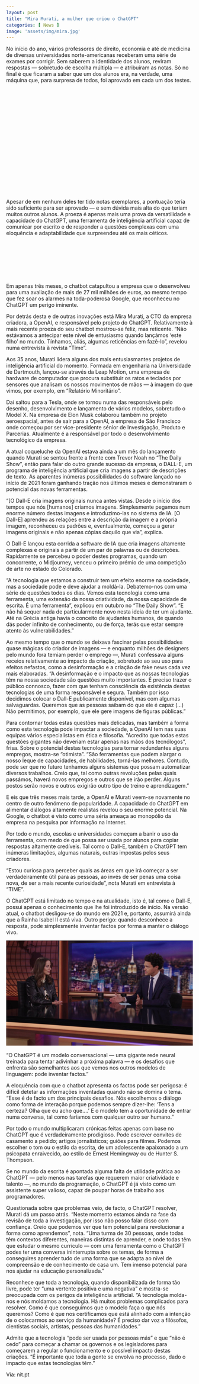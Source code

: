 ```yaml
---
layout: post
title: "Mira Murati, a mulher que criou o ChatGPT"
categories: [ News ]
image: 'assets/img/mira.jpg'
---
```


No início do ano, vários professores de direito, economia e até de medicina de diversas universidades norte-americanas receberam uma série de exames por corrigir. Sem saberem a identidade dos alunos, reviram respostas — sobretudo de escolha múltipla — e atribuíram as notas. Só no final é que ficaram a saber que um dos alunos era, na verdade, uma máquina que, para surpresa de todos, foi aprovado em cada um dos testes.

<!-- QUADRADO -->
<script async src="//pagead2.googlesyndication.com/pagead/js/adsbygoogle.js"></script>
<ins class="adsbygoogle"
style="display:inline-block;width:336px;height:280px"
data-ad-client="ca-pub-2838251107855362"
data-ad-slot="5351066970"></ins>
<script>
(adsbygoogle = window.adsbygoogle || []).push({});
</script>

Apesar de em nenhum deles ter tido notas exemplares, a pontuação teria sido suficiente para ser aprovado — e sem dúvida mais alta do que teriam muitos outros alunos. A proeza é apenas mais uma prova da versatilidade e capacidade do ChatGPT, uma ferramenta de inteligência artificial capaz de comunicar por escrito e de responder a questões complexas com uma eloquência e adaptabilidade que surpreendeu até os mais céticos.

<!-- MINI ANÚNCIO -->
<script async src="//pagead2.googlesyndication.com/pagead/js/adsbygoogle.js"></script>
<!-- Games Root -->
<ins class="adsbygoogle"
style="display:inline-block;width:730px;height:95px"
data-ad-client="ca-pub-2838251107855362"
data-ad-slot="5351066970"></ins>
<script>
(adsbygoogle = window.adsbygoogle || []).push({});
</script>

Em apenas três meses, o chatbot catapultou a empresa que o desenvolveu para uma avaliação de mais de 27 mil milhões de euros, ao mesmo tempo que fez soar os alarmes na toda-poderosa Google, que reconheceu no ChatGPT um perigo iminente.

Por detrás desta e de outras inovações está Mira Murati, a CTO da empresa criadora, a OpenAI, e responsável pelo projeto do ChatGPT. Relativamente à mais recente proeza do seu chatbot mostrou-se feliz, mas reticente. “Não estávamos a antecipar este nível de entusiasmo quando lançámos ‘este filho’ no mundo. Tínhamos, aliás, algumas reticências em fazê-lo”, revelou numa entrevista à revista “Time”.

<!-- RETANGULO LARGO 2 -->
<script async src="//pagead2.googlesyndication.com/pagead/js/adsbygoogle.js"></script>
<ins class="adsbygoogle"
style="display:block; text-align:center;"
data-ad-layout="in-article"
data-ad-format="fluid"
data-ad-client="ca-pub-2838251107855362"
data-ad-slot="8549252987"></ins>
<script>
(adsbygoogle = window.adsbygoogle || []).push({});
</script>

Aos 35 anos, Murati lidera alguns dos mais entusiasmantes projetos de inteligência artificial do momento. Formada em engenharia na Universidade de Dartmouth, lançou-se através da Leap Motion, uma empresa de hardware de computador que procura substituir os ratos e teclados por sensores que analisam os nossos movimentos de mãos — à imagem do que vimos, por exemplo, em “Relatório Minoritário”.

Daí saltou para a Tesla, onde se tornou numa das responsáveis pelo desenho, desenvolvimento e lançamento de vários modelos, sobretudo o Model X. Na empresa de Elon Musk colaborou também no projeto aeroespacial, antes de sair para a OpenAI, a empresa de São Francisco onde começou por ser vice-presidente sénior de Investigação, Produto e Parcerias. Atualmente é a responsável por todo o desenvolvimento tecnológico da empresa.

A atual coqueluche da OpenAI estava ainda a um mês do lançamento quando Murati se sentou frente a frente com Trevor Noah no “The Daily Show”, então para falar do outro grande sucesso da empresa, o DALL-E, um programa de inteligência artificial que cria imagens a partir de descrições de texto. As aparentes inúmeras possibilidades do software lançado no início de 2021 foram ganhando tração nos últimos meses e demonstraram o potencial das novas ferramentas.

“[O Dall-E cria imagens originais nunca antes vistas. Desde o início dos tempos que nós [humanos] criamos imagens. Simplesmente pegamos num enorme número destas imagens e introduzimo-las no sistema de IA. [O Dall-E] aprendeu as relações entre a descrição da imagem e a própria imagem, reconheceu os padrões e, eventualmente, começou a gerar imagens originais e não apenas cópias daquilo que via”, explica.

O Dall-E lançou esta corrida a software de IA que cria imagens altamente complexas e originais a partir de um par de palavras ou de descrições. Rapidamente se percebeu o poder destes programas, quando um concorrente, o Midjourney, venceu o primeiro prémio de uma competição de arte no estado do Colorado.

“A tecnologia que estamos a construir tem um efeito enorme na sociedade, mas a sociedade pode e deve ajudar a moldá-la. Debatemo-nos com uma série de questões todos os dias. Vemos esta tecnologia como uma ferramenta, uma extensão da nossa criatividade, da nossa capacidade de escrita. É uma ferramenta”, explicou em outubro no “The Daily Show”. “E não há sequer nada de particularmente novo nesta ideia de ter um ajudante. Até na Grécia antiga havia o conceito de ajudantes humanos, de quando dás poder infinito de conhecimento, ou de força, terás que estar sempre atento às vulnerabilidades.”

Ao mesmo tempo que o mundo se deixava fascinar pelas possibilidades quase mágicas do criador de imagens — e enquanto milhões de designers pelo mundo fora temiam perder o emprego —, Murati confessava alguns receios relativamente ao impacto da criação, sobretudo ao seu uso para efeitos nefastos, como a desinformação e a criação de fake news cada vez mais elaboradas. “A desinformação e o impacto que as nossas tecnologias têm na nossa sociedade são questões muito importantes. É preciso trazer o público connosco, fazer com que tenham consciência da existência destas tecnologias de uma forma responsável e segura. Também por isso decidimos colocar o Dall-E publicamente disponível, mas com algumas salvaguardas. Queremos que as pessoas saibam do que ele é capaz (…) Não permitimos, por exemplo, que ele gere imagens de figuras públicas.”

Para contornar todas estas questões mais delicadas, mas também a forma como esta tecnologia pode impactar a sociedade, a OpenAI tem nas suas equipas vários especialistas em ética e filosofia. “Acredito que todas estas questões gigantes não deveriam estar apenas nas mãos dos tecnólogos”, frisa. Sobre o potencial destas tecnologias para tornar redundantes alguns empregos, mostra-se “otimista”. “São ferramentas que podem alargar o nosso leque de capacidades, de habilidades, torná-las melhores. Contudo, pode ser que no futuro tenhamos alguns sistemas que possam automatizar diversos trabalhos. Creio que, tal como outras revoluções pelas quais passámos, haverá novos empregos e outros que se irão perder. Alguns postos serão novos e outros exigirão outro tipo de treino e aprendizagem.”

E eis que três meses mais tarde, a OpenAI e Murati veem-se novamente no centro de outro fenómeno de popularidade. A capacidade do ChatGPT em alimentar diálogos altamente realistas revelou o seu enorme potencial. Na Google, o chatbot é visto como uma séria ameaça ao monopólio da empresa na pesquisa por informação na Internet.

Por todo o mundo, escolas e universidades começam a banir o uso da ferramenta, com medo de que possa ser usada por alunos para copiar respostas altamente credíveis. Tal como o Dall-E, também o ChatGPT tem inúmeras limitações, algumas naturais, outras impostas pelos seus criadores.

“Estou curiosa para perceber quais as áreas em que irá começar a ser verdadeiramente útil para as pessoas, ao invés de ser penas uma coisa nova, de ser a mais recente curiosidade”, nota Murati em entrevista à “TIME”.

O ChatGPT está limitado no tempo e na atualidade, isto é, tal como o Dall-E, possui apenas o conhecimento que lhe foi introduzido de início. Na versão atual, o chatbot desligou-se do mundo em 2021 e, portanto, assumirá ainda que a Rainha Isabel II está viva. Outro perigo: quando desconhece a resposta, pode simplesmente inventar factos por forma a manter o diálogo vivo.

![Mira](assets/img/miramuratti.jpg) 

“O ChatGPT é um modelo conversacional — uma gigante rede neural treinada para tentar adivinhar a próxima palavra — e os desafios que enfrenta são semelhantes aos que vemos nos outros modelos de linguagem: pode inventar factos.”

A eloquência com que o chatbot apresenta os factos pode ser perigosa: é difícil detetar as informações inventadas quando não se domina o tema. “Esse é de facto um dos principais desafios. Nós escolhemos o diálogo como forma de interação porque podemos sempre dizer-lhe: ‘Tens a certeza? Olha que eu acho que….’ E o modelo tem a oportunidade de entrar numa conversa, tal como faríamos com qualquer outro ser humano.”

Por todo o mundo multiplicaram crónicas feitas apenas com base no ChatGPT que é verdadeiramente prodigioso. Pode escrever convites de casamento a pedido; artigos jornalísticos; guiões para filmes. Podemos escolher o tom ou o estilo da escrita, de um adolescente apaixonado a um psicopata enraivecido, ao estilo de Ernest Hemingway ou de Hunter S. Thompson.

Se no mundo da escrita é apontada alguma falta de utilidade prática ao ChatGPT — pelo menos nas tarefas que requerem maior criatividade e talento —, no mundo da programação, o ChatGPT é já visto como um assistente super valioso, capaz de poupar horas de trabalho aos programadores.

Questionada sobre que problemas veio, de facto, o ChatGPT resolver, Murati dá um passo atrás. “Neste momento estamos ainda na fase da revisão de toda a investigação, por isso não posso falar disso com confiança. Creio que podemos ver que tem potencial para revolucionar a forma como aprendemos”, nota. “Uma turma de 30 pessoas, onde todas têm contextos diferentes, maneiras distintas de aprender, e onde todas têm que estudar o mesmo currículo — com uma ferramenta como o ChatGPT podes ter uma conversa ininterrupta sobre os temas, de forma a conseguires aprender tudo de uma forma que se adapta ao nível de compreensão e de conhecimento de casa um. Tem imenso potencial para nos ajudar na educação personalizada.”

Reconhece que toda a tecnologia, quando disponibilizada de forma tão livre, pode ter “uma vertente positiva e uma negativa” e mostra-se preocupada com os perigos da inteligência artificial. “A tecnologia molda-nos e nós moldamos a tecnologia. Há muitos problemas complicados para resolver. Como é que conseguimos que o modelo faça o que nós queremos? Como é que nos certificamos que está alinhado com a intenção de o colocarmos ao serviço da humanidade? É preciso dar voz a filósofos, cientistas sociais, artistas, pessoas das humanidades.”

Admite que a tecnologia “pode ser usada por pessoas más” e que “não é cedo” para começar a chamar os governos e os legisladores para começarem a regular o funcionamento e o possível impacto destas criações. “É importante que toda a gente se envolva no processo, dado o impacto que estas tecnologias têm.”

<!-- RETANGULO LARGO -->
<script async src="https://pagead2.googlesyndication.com/pagead/js/adsbygoogle.js"></script>
<!-- Informat -->
<ins class="adsbygoogle"
style="display:block"
data-ad-client="ca-pub-2838251107855362"
data-ad-slot="2327980059"
data-ad-format="auto"
data-full-width-responsive="true"></ins>
<script>
(adsbygoogle = window.adsbygoogle || []).push({});
</script>

Via: nit.pt
